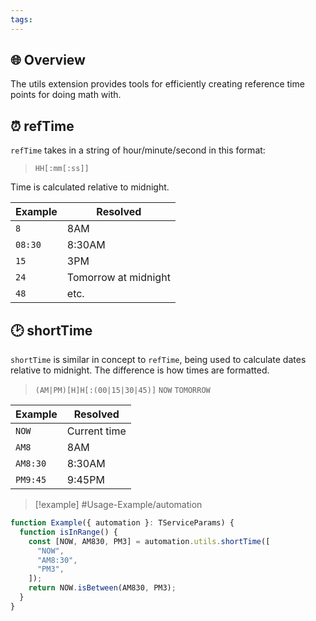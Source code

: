 ```yaml
---
tags:
---
```

## 🌐 Overview

The utils extension provides tools for efficiently creating reference time points for doing math with.

## ⏰ refTime

`refTime` takes in a string of hour/minute/second in this format:

> `HH[:mm[:ss]]`

Time is calculated relative to midnight.

| Example | Resolved             |
| ------- | -------------------- |
| `8`     | 8AM                  |
| `08:30` | 8:30AM               |
| `15`    | 3PM                  |
| `24`    | Tomorrow at midnight |
| `48`    | etc.                 |
## 🕑 shortTime

`shortTime` is similar in concept to `refTime`, being used to calculate dates relative to midnight. The difference is how times are formatted.

> `(AM|PM)[H]H[:(00|15|30|45)]`
> `NOW`
> `TOMORROW`

| Example  | Resolved     |
| -------- | ------------ |
| `NOW`    | Current time |
| `AM8`    | 8AM          |
| `AM8:30` | 8:30AM       |
| `PM9:45` | 9:45PM       |

> [!example] #Usage-Example/automation

```typescript
function Example({ automation }: TServiceParams) {
  function isInRange() {
    const [NOW, AM830, PM3] = automation.utils.shortTime([
      "NOW",
      "AM8:30",
      "PM3",
    ]);
    return NOW.isBetween(AM830, PM3);
  }
}
```
